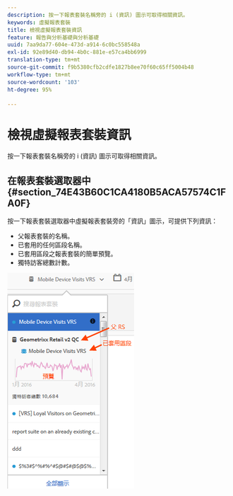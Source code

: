 ```yaml
---
description: 按一下報表套裝名稱旁的 i (資訊) 圖示可取得相關資訊。
keywords: 虛擬報表套裝
title: 檢視虛擬報表套裝資訊
feature: 報告與分析基礎與分析基礎
uuid: 7aa9da77-604e-473d-a914-6c0bc558548a
exl-id: 92e89d40-db94-4b0c-881e-e57ca4bb6999
translation-type: tm+mt
source-git-commit: f9b5380cfb2cdfe1827b8ee70f60c65ff5004b48
workflow-type: tm+mt
source-wordcount: '103'
ht-degree: 95%

---
```


# 檢視虛擬報表套裝資訊

按一下報表套裝名稱旁的 i (資訊) 圖示可取得相關資訊。

## 在報表套裝選取器中 {#section_74E43B60C1CA4180B5ACA57574C1FA0F}

按一下報表套裝選取器中虛擬報表套裝旁的「資訊」圖示，可提供下列資訊：

* 父報表套裝的名稱。
* 已套用的任何區段名稱。
* 已套用區段之報表套裝的簡單預覽。
* 獨特訪客總數計數。

![](assets/vrs-info.png)
